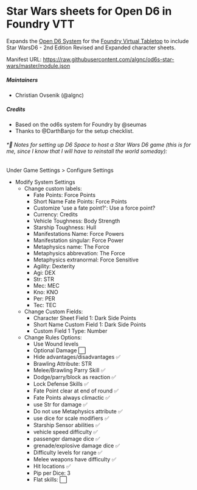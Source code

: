 # Star Wars sheets for Open D6 in Foundry VTT

Expands the [Open D6 System](https://gitlab.com/vtt2/opend6-space) for the [Foundry Virtual Tabletop](https://foundryvtt.com) to include Star WarsD6 - 2nd Edition Revised and Expanded character sheets.

Manifest URL: https://raw.githubusercontent.com/algnc/od6s-star-wars/master/module.json 

##### Maintainers
* Christian Ovsenik (@algnc) 

##### Credits
* Based on the od6s system for Foundry by @seumas
* Thanks to @DarthBanjo for the setup checklist.

###### \*📝 Notes for setting up D6 Space to host a Star Wars D6 game (this is for me, since I know that I will have to reinstall the world someday):
Under Game Settings > Configure Settings
- Modify System Settings
   - Change custom labels:
      - Fate Points: Force Points
      - Short Name Fate Points: Force Points
      - Customize 'use a fate point?': Use a force point?
      - Currency: Credits
      - Vehicle Toughness: Body Strength
      - Starship Toughness: Hull
      - Manifestations Name: Force Powers
      - Manifestation singular: Force Power
      - Metaphysics name: The Force
      - Metaphysics abbrevation: The Force
      - Metaphysics extranormal: Force Sensitive
      - Agility: Dexterity
      - Agi: DEX
      - Str: STR
      - Mec: MEC
      - Kno: KNO
      - Per: PER
      - Tec: TEC
    - Change Custom Fields:
      - Character Sheet Field 1: Dark Side Points
      - Short Name Custom Field 1: Dark Side Points
      - Custom Field 1 Type: Number
    - Change Rules Options:
      - Use Wound levels
      - Optional Damage :white_large_square:
      - Hide advantages/disadvantages :white_check_mark:
      - Brawling Attribute: STR
      - Melee/Brawling Parry Skill :white_check_mark:
      - Dodge/parry/block as reaction :white_check_mark:
      - Lock Defense Skills :white_check_mark:
      - Fate Point clear at end of round :white_check_mark:
      - Fate Points always climactic :white_check_mark:
      - use Str for damage :white_check_mark:
      - Do not use Metaphysics attribute :white_check_mark:
      - use dice for scale modifiers :white_check_mark:
      - Starship Sensor abilities :white_check_mark:
      - vehicle speed difficulty :white_check_mark:
      - passenger damage dice :white_check_mark:
      - grenade/explosive damage dice :white_check_mark:
      - Difficulty levels for range :white_check_mark:
      - Melee weapons have difficulty :white_check_mark:
      - Hit locations :white_check_mark:
      - Pip per Dice: 3
      - Flat skills: :white_large_square:
